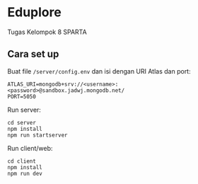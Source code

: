 # Eduplore
 Tugas Kelompok 8 SPARTA

## Cara set up

Buat file `/server/config.env` dan isi dengan URI Atlas dan port:
```
ATLAS_URI=mongodb+srv://<username>:<password>@sandbox.jadwj.mongodb.net/
PORT=5050
```

Run server:
```
cd server
npm install
npm run startserver
```

Run client/web:
```
cd client
npm install
npm run dev
```
